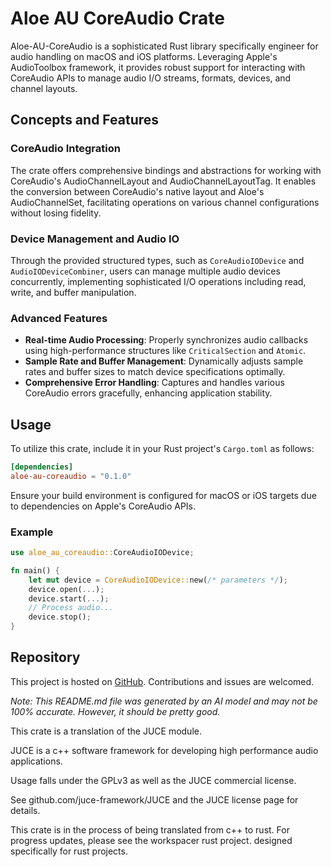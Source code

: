 # Aloe AU CoreAudio Crate

Aloe-AU-CoreAudio is a sophisticated Rust library specifically engineer for audio handling on macOS and iOS platforms. Leveraging Apple's AudioToolbox framework, it provides robust support for interacting with CoreAudio APIs to manage audio I/O streams, formats, devices, and channel layouts.

## Concepts and Features

### CoreAudio Integration
The crate offers comprehensive bindings and abstractions for working with CoreAudio's AudioChannelLayout and AudioChannelLayoutTag. It enables the conversion between CoreAudio's native layout and Aloe's AudioChannelSet, facilitating operations on various channel configurations without losing fidelity.

### Device Management and Audio IO
Through the provided structured types, such as `CoreAudioIODevice` and `AudioIODeviceCombiner`, users can manage multiple audio devices concurrently, implementing sophisticated I/O operations including read, write, and buffer manipulation.

### Advanced Features
- **Real-time Audio Processing**: Properly synchronizes audio callbacks using high-performance structures like `CriticalSection` and `Atomic`.
- **Sample Rate and Buffer Management**: Dynamically adjusts sample rates and buffer sizes to match device specifications optimally.
- **Comprehensive Error Handling**: Captures and handles various CoreAudio errors gracefully, enhancing application stability.

## Usage

To utilize this crate, include it in your Rust project's `Cargo.toml` as follows:

```toml
[dependencies]
aloe-au-coreaudio = "0.1.0"
```

Ensure your build environment is configured for macOS or iOS targets due to dependencies on Apple's CoreAudio APIs.

### Example

```rust
use aloe_au_coreaudio::CoreAudioIODevice;

fn main() {
    let mut device = CoreAudioIODevice::new(/* parameters */);
    device.open(...);
    device.start(...);
    // Process audio...
    device.stop();
}
```

## Repository

This project is hosted on [GitHub](https://github.com/klebs6/aloe-rs). Contributions and issues are welcomed.

_Note: This README.md file was generated by an AI model and may not be 100% accurate. However, it should be pretty good._

This crate is a translation of the JUCE module.

JUCE is a c++ software framework for developing high performance audio applications.

Usage falls under the GPLv3 as well as the JUCE commercial license.

See github.com/juce-framework/JUCE and the JUCE license page for details.

This crate is in the process of being translated from c++ to rust. For progress updates, please see the workspacer rust project. designed specifically for rust projects.
